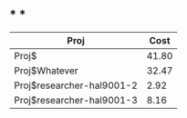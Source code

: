 ## * *

|Proj|Cost|
|-|-|
|Proj$|41.80|
|Proj$Whatever|32.47|
|Proj$researcher-hal9001-2|2.92|
|Proj$researcher-hal9001-3|8.16|

